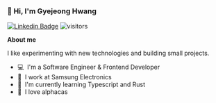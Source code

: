 ### 👋 Hi, I'm Gyejeong Hwang

[![Linkedin Badge](https://img.shields.io/badge/Guyjeong%20Hwang-blue?style=flat-square&logo=Linkedin&logoColor=white&link=https://www.linkedin.com/in/ra%C3%BAl-pirac%C3%A9s-alastuey-137569a5/)](https://www.linkedin.com/in/gyujeong-hwang-a55867125/)
![visitors](https://windard-visitor-badge.glitch.me/badge?page_id=octave08.github.profile)

<b>About me</b> 
<br>

I like experimenting with new technologies and building small projects.

- 💻&nbsp; I'm a Software Engineer & Frontend Developer
- 🏢&nbsp; I work at Samsung Electronics
- 🌱&nbsp; I'm currently learning Typescript and Rust
- 🦙&nbsp; I love alphacas
